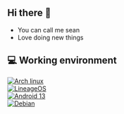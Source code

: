 ## Hi there 👋

 - You can call me sean
 - Love doing new things

## 💻 Working environment
[![Arch linux](https://img.shields.io/badge/Arch%20Linux-335bff?style=flat-square&logo=archlinux)](https://archlinux.org)<br>
[![LineageOS](https://img.shields.io/badge/Lineageos-1ed6af?style=flat-square&logo=lineageos&logoColor=white&color=black)](https://lineageos.org/)<br>
[![Android 13](https://img.shields.io/badge/Android%2014-3ddc84?style=flat-square&logo=android&logoColor=ffffff)](https://www.android.com/android-13/)<br>
[![Debian ](https://img.shields.io/badge/Debian%2012-C70036?style=flat-square&logo=debian&logoColor=ffffff)](https://www.debian.org)<br>
